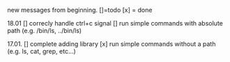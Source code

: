 new messages from beginning. []=todo [x] = done

18.01
[] correcly handle ctrl+c signal
[] run simple commands with absolute path (e.g. /bin/ls, ../bin/ls)

17.01.
[] complete adding library
[x] run simple commands without a path (e.g. ls, cat, grep, etc…)

